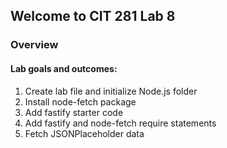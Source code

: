 ## Welcome to CIT 281 Lab 8

### Overview

#### Lab goals and outcomes:

1. Create lab file and initialize Node.js folder
2. Install node-fetch package
3. Add fastify starter code
4. Add fastify and node-fetch require statements
5. Fetch JSONPlaceholder data

